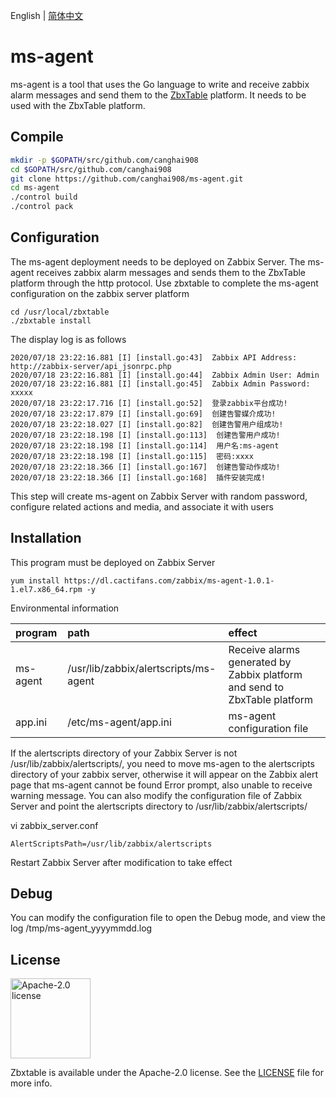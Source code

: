 English | [简体中文](./README.zh-CN.md)

# ms-agent

ms-agent is a tool that uses the Go language to write and receive zabbix alarm messages and send them to the [ZbxTable](https://github.com/canghai908/zbxtable) platform. It needs to be used with the ZbxTable platform.

## Compile

``` bash
mkdir -p $GOPATH/src/github.com/canghai908
cd $GOPATH/src/github.com/canghai908
git clone https://github.com/canghai908/ms-agent.git
cd ms-agent
./control build
./control pack
```

## Configuration

The ms-agent deployment needs to be deployed on Zabbix Server. The ms-agent receives zabbix alarm messages and sends them to the ZbxTable platform through the http protocol. Use zbxtable to complete the ms-agent configuration on the zabbix server platform

``` 
cd /usr/local/zbxtable
./zbxtable install
```

The display log is as follows

``` 
2020/07/18 23:22:16.881 [I] [install.go:43]  Zabbix API Address: http://zabbix-server/api_jsonrpc.php
2020/07/18 23:22:16.881 [I] [install.go:44]  Zabbix Admin User: Admin
2020/07/18 23:22:16.881 [I] [install.go:45]  Zabbix Admin Password: xxxxx
2020/07/18 23:22:17.716 [I] [install.go:52]  登录zabbix平台成功!
2020/07/18 23:22:17.879 [I] [install.go:69]  创建告警媒介成功!
2020/07/18 23:22:18.027 [I] [install.go:82]  创建告警用户组成功!
2020/07/18 23:22:18.198 [I] [install.go:113]  创建告警用户成功!
2020/07/18 23:22:18.198 [I] [install.go:114]  用户名:ms-agent
2020/07/18 23:22:18.198 [I] [install.go:115]  密码:xxxx
2020/07/18 23:22:18.366 [I] [install.go:167]  创建告警动作成功!
2020/07/18 23:22:18.366 [I] [install.go:168]  插件安装完成!
```

This step will create ms-agent on Zabbix Server with random password, configure related actions and media, and associate it with users

## Installation

This program must be deployed on Zabbix Server

``` 
yum install https://dl.cactifans.com/zabbix/ms-agent-1.0.1-1.el7.x86_64.rpm -y
```

Environmental information

| program     | path                           | effect                                             |
| :------- | :------------------------------------ | :----------------------------------------------- |
| ms-agent | /usr/lib/zabbix/alertscripts/ms-agent | Receive alarms generated by Zabbix platform and send to ZbxTable platform |
| app.ini  | /etc/ms-agent/app.ini        | ms-agent configuration file                          |

If the alertscripts directory of your Zabbix Server is not /usr/lib/zabbix/alertscripts/, you need to move ms-agen to the alertscripts directory of your zabbix server, otherwise it will appear on the Zabbix alert page that ms-agent cannot be found Error prompt, also unable to receive warning message.
You can also modify the configuration file of Zabbix Server and point the alertscripts directory to /usr/lib/zabbix/alertscripts/

vi zabbix_server.conf

``` 
AlertScriptsPath=/usr/lib/zabbix/alertscripts
```

Restart Zabbix Server after modification to take effect

## Debug

You can modify the configuration file to open the Debug mode, and view the log /tmp/ms-agent_yyyymmdd.log

## License

<img alt="Apache-2.0 license" src="https://s3-gz01.didistatic.com/n9e-pub/image/apache.jpeg" width="128">

Zbxtable is available under the Apache-2.0 license. See the [LICENSE](LICENSE) file for more info.
